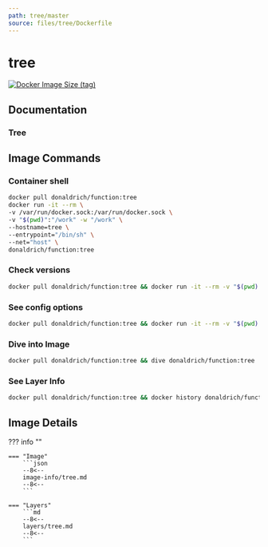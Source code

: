 ```yaml
---
path: tree/master
source: files/tree/Dockerfile
---
```


# tree

[![Docker Image Size (tag)](https://img.shields.io/docker/image-size/donaldrich/function/tree?color=blue&label=donaldrich/function:tree&logo=docker&style=flat-square)](https://hub.docker.com/r/donaldrich/function/tree)

## Documentation

### Tree

## Image Commands

### Container shell

```sh
docker pull donaldrich/function:tree
docker run -it --rm \
-v /var/run/docker.sock:/var/run/docker.sock \
-v "$(pwd)":"/work" -w "/work" \
--hostname=tree \
--entrypoint="/bin/sh" \
--net="host" \
donaldrich/function:tree
```

### Check versions

```sh
docker pull donaldrich/function:tree && docker run -it --rm -v "$(pwd):/data" donaldrich/function:tree validate
```

### See config options

```sh
docker pull donaldrich/function:tree && docker run -it --rm -v "$(pwd):/data" donaldrich/function:tree help
```

### Dive into Image

```sh
docker pull donaldrich/function:tree && dive donaldrich/function:tree
```

### See Layer Info

```sh
docker pull donaldrich/function:tree && docker history donaldrich/function:tree
```

## Image Details

??? info ""

    === "Image"
        ```json
        --8<--
        image-info/tree.md
        --8<--
        ```

    === "Layers"
        ```md
        --8<--
        layers/tree.md
        --8<--
        ```
